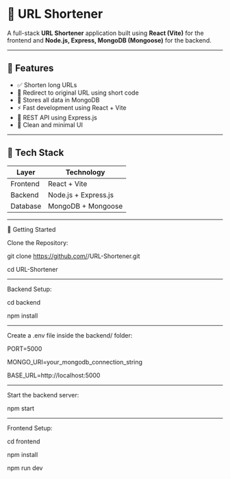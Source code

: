 # 🔗 URL Shortener

A full-stack **URL Shortener** application built using **React (Vite)** for the frontend and **Node.js, Express, MongoDB (Mongoose)** for the backend.

---

## 📌 Features

- ✅ Shorten long URLs
- 🔁 Redirect to original URL using short code
- 🧾 Stores all data in MongoDB
- ⚡ Fast development using React + Vite
- 🚀 REST API using Express.js
- 🧠 Clean and minimal UI

---

## 🧰 Tech Stack

| Layer      | Technology           |
|------------|----------------------|
| Frontend   | React + Vite         |
| Backend    | Node.js + Express.js |
| Database   | MongoDB + Mongoose   |

---

🚀 Getting Started

Clone the Repository:

git clone https://github.com/<your-username>/URL-Shortener.git

cd URL-Shortener

---

Backend Setup:

cd backend

npm install

---

Create a .env file inside the backend/ folder:

PORT=5000

MONGO_URI=your_mongodb_connection_string

BASE_URL=http://localhost:5000

---

Start the backend server:

npm start

---

Frontend Setup:

cd frontend

npm install

npm run dev
